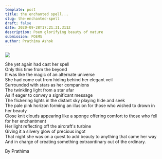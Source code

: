 ```yaml
---
template: post
title: the enchanted spell...
slug: the-enchanted-spell
draft: false
date: 2020-09-28T17:21:31.311Z
description: Poem glorifying beauty of nature
submission: POEMS
author: Prathima Ashok
---
```

![](/media/pratima.jpg)

She yet again had cast her spell\
Only this time from the beyond\
It was like the magic of an alternate universe\
She had come out from hiding behind her elegant veil\
Surrounded with stars as her companions\
The twinkling light from a star afar\
As if eager to convey a significant message\
The flickering lights in the distant sky playing hide and seek\
The pale pink horizon forming an illusion for those who wished to drown in her beauty\
Close knit clouds appearing like a sponge offering comfort to those who fell for her enchantment\
Her light reflecting off the aircraft's turbine\
Giving it a silvery glow of precious ingot\
That night she was on a quest to add beauty to anything that came her way\
And in charge of creating something extraordinary out of the ordinary.

By Prathima